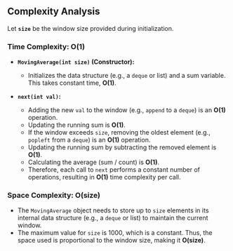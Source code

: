 ## Complexity Analysis

Let **`size`** be the window size provided during initialization.

### Time Complexity: O(1)

- **`MovingAverage(int size)` (Constructor):**
    - Initializes the data structure (e.g., a `deque` or list) and a sum variable. This takes constant time, **O(1)**.

- **`next(int val)`:**
    - Adding the new `val` to the window (e.g., `append` to a `deque`) is an **O(1)** operation.
    - Updating the running sum is **O(1)**.
    - If the window exceeds `size`, removing the oldest element (e.g., `popleft` from a `deque`) is an **O(1)** operation.
    - Updating the running sum by subtracting the removed element is **O(1)**.
    - Calculating the average (sum / count) is **O(1)**.
    - Therefore, each call to `next` performs a constant number of operations, resulting in **O(1)** time complexity per call.

### Space Complexity: O(size)

- The `MovingAverage` object needs to store up to `size` elements in its internal data structure (e.g., a `deque` or list) to maintain the current window.
- The maximum value for `size` is 1000, which is a constant. Thus, the space used is proportional to the window size, making it **O(size)**.

